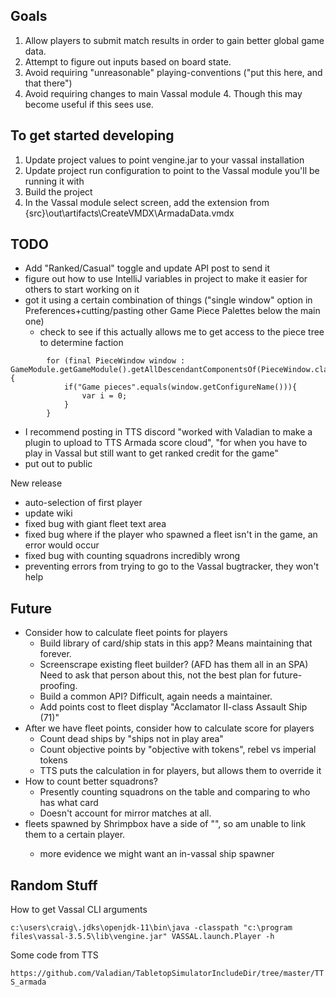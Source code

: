 ## Goals ##
1. Allow players to submit match results in order to gain better global game data.
2. Attempt to figure out inputs based on board state.  
3. Avoid requiring "unreasonable" playing-conventions ("put this here, and that there")
4. Avoid requiring changes to main Vassal module
    4. Though this may become useful if this sees use.

## To get started developing ##
1. Update project values to point vengine.jar to your vassal installation
2. Update project run configuration to point to the Vassal module you'll be running it with
3. Build the project 
4. In the Vassal module select screen, add the extension from {src}\out\artifacts\CreateVMDX\ArmadaData.vmdx

## TODO ##
- Add "Ranked/Casual" toggle and update API post to send it
- figure out how to use IntelliJ variables in project to make it easier for others to start working on it
- got it using a certain combination of things ("single window" option in Preferences+cutting/pasting other Game Piece Palettes below the main one)
  - check to see if this actually allows me to get access to the piece tree to determine faction
```
        for (final PieceWindow window : GameModule.getGameModule().getAllDescendantComponentsOf(PieceWindow.class)) {
            if("Game pieces".equals(window.getConfigureName())){
                var i = 0;
            }
        }
 ```

- I recommend posting in TTS discord "worked with Valadian to make a plugin to upload to TTS Armada score cloud", "for when you have to play in Vassal but still want to get ranked credit for the game"
- put out to public

New release
- auto-selection of first player
- update wiki
- fixed bug with giant fleet text area
- fixed bug where if the player who spawned a fleet isn't in the game, an error would occur
- fixed bug with counting squadrons incredibly wrong 
- preventing errors from trying to go to the Vassal bugtracker, they won't help

## Future ##
- Consider how to calculate fleet points for players
  - Build library of card/ship stats in this app? Means maintaining that forever.
  - Screenscrape existing fleet builder? (AFD has them all in an SPA) Need to ask that person about this, not the best plan for future-proofing.
  - Build a common API? Difficult, again needs a maintainer.
  - Add points cost to fleet display "Acclamator II-class Assault Ship (71)"
- After we have fleet points, consider how to calculate score for players
  - Count dead ships by "ships not in play area"
  - Count objective points by "objective with tokens", rebel vs imperial tokens
  - TTS puts the calculation in for players, but allows them to override it
- How to count better squadrons?
  - Presently counting squadrons on the table and comparing to who has what card
  - Doesn't account for mirror matches at all.
- fleets spawned by Shrimpbox have a side of "<observer>", so am unable to link them to a certain player.
  - more evidence we might want an in-vassal ship spawner

## Random Stuff ##

How to get Vassal CLI arguments

`c:\users\craig\.jdks\openjdk-11\bin\java -classpath "c:\program files\vassal-3.5.5\lib\vengine.jar" VASSAL.launch.Player -h`

Some code from TTS

`https://github.com/Valadian/TabletopSimulatorIncludeDir/tree/master/TTS_armada`